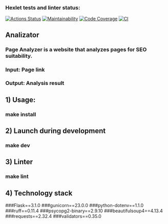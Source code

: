 ### Hexlet tests and linter status:
[![Actions Status](https://github.com/bebcor/python-project-83/actions/workflows/hexlet-check.yml/badge.svg)](https://github.com/bebcor/python-project-83/actions)
[![Maintainability](https://qlty.sh/badges/be526e2f-2773-4aa9-a995-86174c2d9f5a/maintainability.svg)](https://qlty.sh/gh/bebcor/projects/python-project-83)
[![Code Coverage](https://qlty.sh/badges/be526e2f-2773-4aa9-a995-86174c2d9f5a/test_coverage.svg)](https://qlty.sh/gh/bebcor/projects/python-project-83)
[![CI](https://github.com/bebcor/python-project-83/actions/workflows/pyci.yml/badge.svg)](https://github.com/bebcor/python-project-83/actions)


## Analizator
### Page Analyzer is a website that analyzes pages for SEO suitability.
### Input: Page link
### Output: Analysis result


## 1) Usage:

### make install


## 2) Launch during development

### make dev


## 3) Linter
### make lint

## 4) Technology stack

###Flask==3.1.0
###gunicorn==23.0.0 
###python-dotenv==1.1.0
###ruff==0.11.4
###psycopg2-binary==2.9.10
###beautifulsoup4==4.13.4
###requests==2.32.4
###validators==0.35.0

